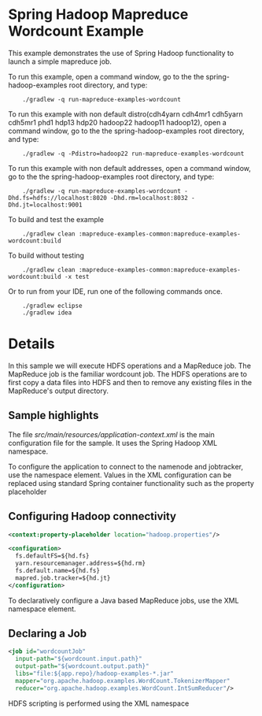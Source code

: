 Spring Hadoop Mapreduce Wordcount Example
=========================================

This example demonstrates the use of Spring Hadoop functionality to
launch a simple mapreduce job.

To run this example, open a command window, go to the the spring-hadoop-examples root directory, and type:

		./gradlew -q run-mapreduce-examples-wordcount

To run this example with non default distro(cdh4yarn cdh4mr1 cdh5yarn cdh5mr1 phd1 hdp13 hdp20 hadoop22 hadoop11 hadoop12),
open a command window, go to the the spring-hadoop-examples root directory, and type:

		./gradlew -q -Pdistro=hadoop22 run-mapreduce-examples-wordcount

To run this example with non default addresses, open a command window, go to the the spring-hadoop-examples root directory, and type:

		./gradlew -q run-mapreduce-examples-wordcount -Dhd.fs=hdfs://localhost:8020 -Dhd.rm=localhost:8032 -Dhd.jt=localhost:9001

To build and test the example

		./gradlew clean :mapreduce-examples-common:mapreduce-examples-wordcount:build

To build without testing

		./gradlew clean :mapreduce-examples-common:mapreduce-examples-wordcount:build -x test


Or to run from your IDE, run one of the following commands once.

		./gradlew eclipse
		./gradlew idea

# Details

In this sample we will execute HDFS operations and a MapReduce job. The MapReduce job is
the familiar wordcount job. The HDFS operations are to first copy a data files into HDFS
and then to remove any existing files in the MapReduce's output directory.

## Sample highlights

The file *src/main/resources/application-context.xml* is the main configuration
file for the sample. It uses the Spring Hadoop XML namespace.

To configure the application to connect to the namenode and jobtracker, use
the *<configuration/>* namespace element. Values in the XML configuration can be
replaced using standard Spring container functionality such as the property placeholder

## Configuring Hadoop connectivity

```xml
<context:property-placeholder location="hadoop.properties"/>

<configuration>
  fs.defaultFS=${hd.fs}
  yarn.resourcemanager.address=${hd.rm}
  fs.default.name=${hd.fs}
  mapred.job.tracker=${hd.jt}
</configuration>
```

To declaratively configure a Java based MapReduce jobs, use the XML namespace *<job/>* element.

## Declaring a Job

```xml
<job id="wordcountJob"
  input-path="${wordcount.input.path}"
  output-path="${wordcount.output.path}"
  libs="file:${app.repo}/hadoop-examples-*.jar"
  mapper="org.apache.hadoop.examples.WordCount.TokenizerMapper"
  reducer="org.apache.hadoop.examples.WordCount.IntSumReducer"/>
```

HDFS scripting is performed using the XML namespace *<script/>* element.

## Declaring a parameterized HDFS script

```xml
<script id="setupScript" location="copy-files.groovy">
  <property name="localSourceFile" value="${app.home}/${localSourceFile}"/>
  <property name="inputDir" value="${wordcount.input.path}"/>
  <property name="outputDir" value="${wordcount.output.path}"/>
</script>
```

The Groovy script that creates output directory, copies local file to
HDFS and removes output HDFS directory is shown below

```
// use the shell (made available under variable fsh)

if (!fsh.test(inputDir)) {
  fsh.mkdir(inputDir);
  fsh.copyFromLocal(localSourceFile, inputDir);
  fsh.chmod(700, inputDir)
}
if (fsh.test(outputDir)) {
  fsh.rmr(outputDir)
}
```

Now that the script and job are managed by the container, they can be dependency
injected into other Spring managed beans. Use the XML namespace *<job-runner/>* element
to configure the list of jobs and HDFS operations actions to execute.
The job-runner element has *pre-action*, *job-ref*, and *post-action* tags
that take a comma delimited list of references to scripts and jobs.

## Declaring a JobRunner

```xml
<job-runner id="runner" run-at-startup="true"
pre-action="setupScript"
job-ref="wordcountJob" />
```

